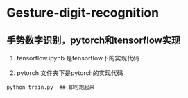 # Gesture-digit-recognition
## 手势数字识别，pytorch和tensorflow实现
1. tensorflow.ipynb 是tensorflow下的实现代码
>
2. pytorch 文件夹下是pytorch的实现代码
>
    python train.py  ## 即可跑起来
